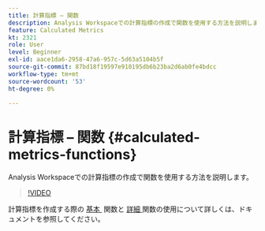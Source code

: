 ```yaml
---
title: 計算指標 – 関数
description: Analysis Workspaceでの計算指標の作成で関数を使用する方法を説明します。
feature: Calculated Metrics
kt: 2321
role: User
level: Beginner
exl-id: aace1da6-2958-47a6-957c-5d63a5104b5f
source-git-commit: 87bd18f19597e910195db6b23ba2d6ab0fe4bdcc
workflow-type: tm+mt
source-wordcount: '53'
ht-degree: 0%

---
```


# 計算指標 – 関数 {#calculated-metrics-functions}

Analysis Workspaceでの計算指標の作成で関数を使用する方法を説明します。

>[!VIDEO](https://video.tv.adobe.com/v/25408/?quality=12&learn=on)

計算指標を作成する際の [&#x200B; 基本 &#x200B;](https://experienceleague.adobe.com/docs/analytics/components/calculated-metrics/calcmetrics-reference/cm-functions.html?lang=ja) 関数と [&#x200B; 詳細 &#x200B;](https://experienceleague.adobe.com/docs/analytics/components/calculated-metrics/calcmetrics-reference/cm-adv-functions.html?lang=ja) 関数の使用について詳しくは、ドキュメントを参照してください。
